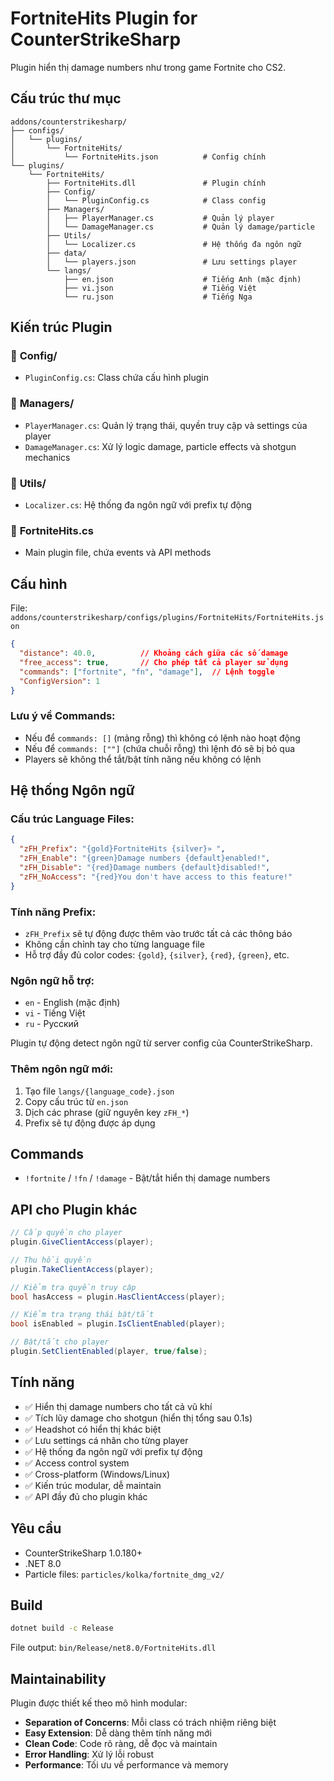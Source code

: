 # FortniteHits Plugin for CounterStrikeSharp

Plugin hiển thị damage numbers như trong game Fortnite cho CS2.

## Cấu trúc thư mục

```
addons/counterstrikesharp/
├── configs/
│   └── plugins/
│       └── FortniteHits/
│           └── FortniteHits.json          # Config chính
└── plugins/
    └── FortniteHits/
        ├── FortniteHits.dll               # Plugin chính
        ├── Config/
        │   └── PluginConfig.cs            # Class config
        ├── Managers/
        │   ├── PlayerManager.cs           # Quản lý player
        │   └── DamageManager.cs           # Quản lý damage/particle
        ├── Utils/
        │   └── Localizer.cs               # Hệ thống đa ngôn ngữ
        ├── data/
        │   └── players.json               # Lưu settings player
        └── langs/
            ├── en.json                    # Tiếng Anh (mặc định)
            ├── vi.json                    # Tiếng Việt
            └── ru.json                    # Tiếng Nga
```

## Kiến trúc Plugin

### 📁 **Config/**
- `PluginConfig.cs`: Class chứa cấu hình plugin

### 📁 **Managers/**
- `PlayerManager.cs`: Quản lý trạng thái, quyền truy cập và settings của player
- `DamageManager.cs`: Xử lý logic damage, particle effects và shotgun mechanics

### 📁 **Utils/**
- `Localizer.cs`: Hệ thống đa ngôn ngữ với prefix tự động

### 📄 **FortniteHits.cs**
- Main plugin file, chứa events và API methods

## Cấu hình

File: `addons/counterstrikesharp/configs/plugins/FortniteHits/FortniteHits.json`

```json
{
  "distance": 40.0,          // Khoảng cách giữa các số damage
  "free_access": true,       // Cho phép tất cả player sử dụng
  "commands": ["fortnite", "fn", "damage"],  // Lệnh toggle
  "ConfigVersion": 1
}
```

### Lưu ý về Commands:
- Nếu để `commands: []` (mảng rỗng) thì không có lệnh nào hoạt động
- Nếu để `commands: [""]` (chứa chuỗi rỗng) thì lệnh đó sẽ bị bỏ qua
- Players sẽ không thể tắt/bật tính năng nếu không có lệnh

## Hệ thống Ngôn ngữ

### Cấu trúc Language Files:
```json
{
  "zFH_Prefix": "{gold}FortniteHits {silver}» ",
  "zFH_Enable": "{green}Damage numbers {default}enabled!",
  "zFH_Disable": "{red}Damage numbers {default}disabled!",
  "zFH_NoAccess": "{red}You don't have access to this feature!"
}
```

### Tính năng Prefix:
- `zFH_Prefix` sẽ tự động được thêm vào trước tất cả các thông báo
- Không cần chỉnh tay cho từng language file
- Hỗ trợ đầy đủ color codes: `{gold}`, `{silver}`, `{red}`, `{green}`, etc.

### Ngôn ngữ hỗ trợ:
- `en` - English (mặc định)
- `vi` - Tiếng Việt  
- `ru` - Русский

Plugin tự động detect ngôn ngữ từ server config của CounterStrikeSharp.

### Thêm ngôn ngữ mới:
1. Tạo file `langs/{language_code}.json`
2. Copy cấu trúc từ `en.json`
3. Dịch các phrase (giữ nguyên key `zFH_*`)
4. Prefix sẽ tự động được áp dụng

## Commands

- `!fortnite` / `!fn` / `!damage` - Bật/tắt hiển thị damage numbers

## API cho Plugin khác

```csharp
// Cấp quyền cho player
plugin.GiveClientAccess(player);

// Thu hồi quyền
plugin.TakeClientAccess(player);

// Kiểm tra quyền truy cập
bool hasAccess = plugin.HasClientAccess(player);

// Kiểm tra trạng thái bật/tắt
bool isEnabled = plugin.IsClientEnabled(player);

// Bật/tắt cho player
plugin.SetClientEnabled(player, true/false);
```

## Tính năng

- ✅ Hiển thị damage numbers cho tất cả vũ khí
- ✅ Tích lũy damage cho shotgun (hiển thị tổng sau 0.1s)
- ✅ Headshot có hiển thị khác biệt
- ✅ Lưu settings cá nhân cho từng player
- ✅ Hệ thống đa ngôn ngữ với prefix tự động
- ✅ Access control system
- ✅ Cross-platform (Windows/Linux)
- ✅ Kiến trúc modular, dễ maintain
- ✅ API đầy đủ cho plugin khác

## Yêu cầu

- CounterStrikeSharp 1.0.180+
- .NET 8.0
- Particle files: `particles/kolka/fortnite_dmg_v2/`

## Build

```bash
dotnet build -c Release
```

File output: `bin/Release/net8.0/FortniteHits.dll`

## Maintainability

Plugin được thiết kế theo mô hình modular:
- **Separation of Concerns**: Mỗi class có trách nhiệm riêng biệt
- **Easy Extension**: Dễ dàng thêm tính năng mới
- **Clean Code**: Code rõ ràng, dễ đọc và maintain
- **Error Handling**: Xử lý lỗi robust
- **Performance**: Tối ưu về performance và memory